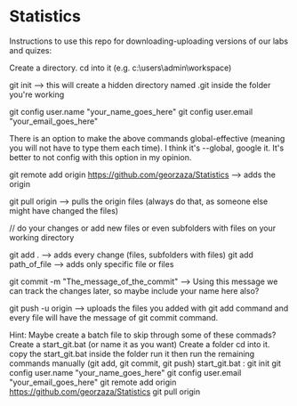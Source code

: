 # Statistics

Instructions to use this repo for downloading-uploading versions of our labs and quizes:

Create a directory. cd into it (e.g. c:\users\admin\workspace)

git init        --> this will create a hidden directory named .git inside the folder you're working

git config user.name "your_name_goes_here"
git config user.email "your_email_goes_here"

There is an option to make the above commands global-effective (meaning you will not have to type them each time). 
I think it's --global, google it. It's better to not config with this option in my opinion.

git remote add origin https://github.com/georzaza/Statistics    --> adds the origin  

git pull origin   --> pulls the origin files (always do that, as someone else might have changed the files)

// do your changes or add new files or even subfolders with files on your working directory

git add .                   --> adds every change (files, subfolders with files)
git add path_of_file        --> adds only specific file or files

git commit -m "The_message_of_the_commit"   --> Using this message we can track the changes later, so maybe include your name here also?

git push -u origin                          --> uploads the files you added with git add command and every file will have the message of git commit command.


Hint: Maybe create a batch file to skip through some of these commads?
Create a start_git.bat (or name it as you want) 
Create a folder
cd into it.
copy the start_git.bat inside the folder
run it
then run the remaining commands manually (git add, git commit, git push)
start_git.bat :
                git init
                git config user.name "your_name_goes_here"
                git config user.email "your_email_goes_here"
                git remote add origin https://github.com/georzaza/Statistics
                git pull origin
